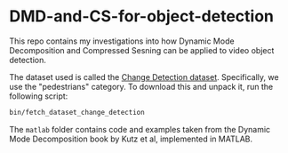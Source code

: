 # DMD-and-CS-for-object-detection

This repo contains my investigations into how Dynamic Mode Decomposition and Compressed Sesning can be applied to video object detection.

The dataset used is called the [Change Detection dataset](http://jacarini.dinf.usherbrooke.ca/dataset2014/). Specifically, we use the "pedestrians" category. To download this and unpack it, run the following script:

```bash
bin/fetch_dataset_change_detection
```

The `matlab` folder contains code and examples taken from the Dynamic Mode Decomposition book by Kutz et al, implemented in MATLAB.




